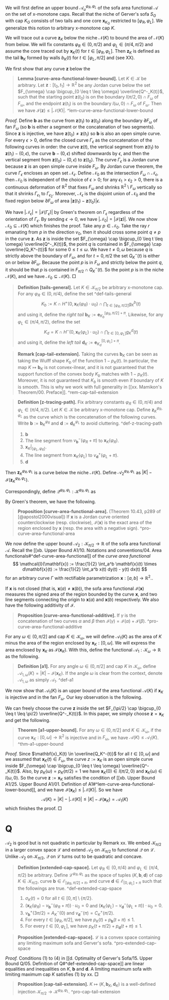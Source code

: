 We will first define an upper bound $\mathcal{A}_u^{\varphi_R, \varphi_L}$ of the sofa area functional $\mathcal{A}$ on the set of x-monotone caps. Recall that the niche of Gerver's sofa $S_G$ with cap $K_G$ consists of two tails and one core $\mathbf{x}_{K_G}$ restricted to $[\varphi_R, \varphi_L]$. We generalize this notion to arbitrary x-monotone cap $K$.

We will trace out a curve $\mathbf{z}_K$ below the niche $\mathcal{N}(K)$ to bound the area of $\mathcal{N}(K)$ from below. We will fix constants $\varphi_R \in (0, \pi/2)$ and $\varphi_L \in (\pi/4, \pi/2)$ and assume the core traced out by $\mathbf{x}_K(t)$ for $t \in [\varphi_R, \varphi_L]$. Then $\mathbf{z}_K$ is defined as the tail $\mathbf{b}_K$ formed by walls $b_K(t)$ for $t \in [\varphi_L, \pi/2]$ and  (see XX).

We first show that any curve $\mathbf{z}$ below the 

> __Lemma [curve-area-functional-lower-bound].__ Let $K \in \mathcal{K}$ be arbitrary. Let $\mathbf{z} : [t_0, t_1] \to \mathbb{R}^2$ be any Jordan curve below the set $F_{\omega} \cap \bigcup_{0 \leq t \leq \omega} \overline{Q^-_K(t)}$, such that the starting point $\mathbf{z}(t_0)$ is on the boundary $l(\pi/2, 0) \cap F_\omega$ of $F_\omega$, and the endpoint $\mathbf{z}(t_1)$ is on the boundary $l(\omega, 0) \cap F_\omega$ of $F_\omega$. Then we have $\mathcal{I}(\mathbf{z}) \leq |\mathcal{N}(K)|$. ^lem-curve-area-functional-lower-bound

_Proof._ Define $\mathbf{b}$ as the curve from $\mathbf{z}(t_1)$ to $\mathbf{z}(t_0)$ along the boundary $\partial F_\omega$ of fan $F_\omega$ (so $\mathbf{b}$ is either a segment or the concatenation of two segments). Since $\mathbf{z}$ is injective, we have $\mathbf{z}(t_0) \neq \mathbf{z}(t_1)$ so $\mathbf{b}$ is also an open simple curve. For every $\epsilon > 0$, define the closed curve $\Gamma_\epsilon$ as the concatenation of the following curves in order: the curve $\mathbf{z}(t)$, the vertical segment from $\mathbf{z}(t_1)$ to $\mathbf{z}(t_1) - (0, \epsilon)$, the curve $\mathbf{b} - (0, \epsilon)$ shifted downwards by $\epsilon$, and then the vertical segment from $\mathbf{z}(t_0) - (0, \epsilon)$ to $\mathbf{z}(t_0)$. The curve $\Gamma_{\epsilon}$ is a Jordan curve because $\mathbf{z}$ is an open simple curve inside $F_\omega$. By Jordan curve theorem, the curve $\Gamma_\epsilon$ encloses an open set $\mathcal{N}_\epsilon$. Define $\mathcal{N}_0$ as the intersection $F_{\omega} \cap \mathcal{N}_{\epsilon}$, then $\mathcal{N}_0$ is independent of the choice of $\epsilon > 0$; for any $\epsilon_1 > \epsilon_2 > 0$, there is a continuous deformation of $\mathbb{R}^2$ that fixes $F_\omega$ and shrinks $\mathbb{R}^2 \setminus F_\omega$ vertically so that it shrinks $\Gamma_{\epsilon_1}$ to $\Gamma_{\epsilon_2}$. Moreover, $\mathcal{N}_{\epsilon}$ is the disjoint union of $\mathcal{N}_0$ and the fixed region below $\partial F_\omega$ of area $\left| \mathbf{z}(t_1) - \mathbf{z}(t_0) \right| \epsilon$.

We have $\left| \mathcal{N}_\epsilon \right| = \left| \mathcal{I}(\Gamma_\epsilon) \right|$ by Green's theorem on $\Gamma_\epsilon$ regardless of the orientation of $\Gamma_\epsilon$. By sending $\epsilon \to 0$, we have $\left| \mathcal{N}_0 \right| = \left| \mathcal{I}(\mathbf{z}) \right|$. We now show $\mathcal{N}_0 \subseteq \mathcal{N}(K)$ which finishes the proof. Take any $p \in \mathcal{N}_0$. Take the ray $r$ emanating from $p$ in the direction $v_0$, then it should cross some point $q \neq p$ in the curve $\mathbf{z}$. As $\mathbf{z}$ is inside the set $F_{\omega} \cap \bigcup_{0 \leq t \leq \omega} \overline{Q^-_K(t)}$, the point $q$ is contained in $F_{\omega} \cap \overline{Q_K^-(t)}$ for some $0 \leq t \leq \omega$. We have $t \neq 0, \omega$ because $q$ is strictly above the boundary of $F_\omega$, and for $t=0, \pi/2$ the set $Q^-_K(t)$ is either on or below $\partial F_\omega$. Because the point $p$ is in $F_{\omega}$ and strictly below the point $q$, it should be that $p$ is contained in $F_{\pi/2} \cap Q_K^-(t)$. So the point $p$ is in the niche $\mathcal{N}(K)$, and we have $\mathcal{N}_0 \subseteq \mathcal{N}(K)$. □

> __Definition [tails-general].__ Let $K \in \mathcal{K}_{\pi/2}$ be arbitrary x-monotone cap. For any $\varphi_R \in (0, \pi/4)$, define the set ^def-tails-general
$$
K_b := K \cap H^+(0, \mathbf{x}_K(\varphi_R) \cdot u_0) \cap \bigcap_{t \in [\varphi_R, \pi/2]} g_K^b(t)
$$
> and using it, define the _right tail_ $\mathbf{b}_K := \mathbf{e}_{K_b}^{[\varphi_R, \pi/2] + \pi}$. Likewise, for any $\varphi_L \in (\pi/4, \pi/2)$, define the set
$$
K_d = K \cap H^-(0, \mathbf{x}_K(\varphi_L) \cdot u_0) \cap \bigcap_{t \in [0, \varphi_L]} g_K^d(t)
$$
> and using it, define the _left tail_ $\mathbf{d}_K := \mathbf{e}_{K_d}^{[0, \varphi_L] + \pi}$.

> __Remark [cap-tail-extension].__ Taking the curves $\mathbf{b}_K$ can be seen as taking the Wulff shape $K_b$ of the function $1 - p_K(t)$. In particular, the map $K \mapsto \mathbf{b}_K$ is not convex-ilnear, and it is not guaranteed that the support function of the convex body $K_b$ matches with $1 - p_K(t)$. Moreover, it is not guaranteed that $K_b$ is smooth even if boundary of $K$ is smooth. This is why we work with full generality in [[xx. Mamikon's Theorem/00. Preface]].  ^rem-cap-tail-extension

> __Definition [z-tracing-path].__ Fix arbitrary constants $\varphi_R \in (0, \pi/4)$ and $\varphi_L \in (\pi/4, \pi/2)$. Let $K \in \mathcal{K}$ be arbitrary x-monotone cap. Define $\mathbf{z}_K^{\varphi_R, \varphi_L}$ as the curve which is the concatenation of the following curves. Write $\mathbf{b} := \mathbf{b}_K^{\varphi_R}$ and $\mathbf{d} := \mathbf{d}_K^{\varphi_L}$ to avoid cluttering. ^def-z-tracing-path
> 
> 1. $\mathbf{b}$
> 2. The line segment from $v_{\mathbf{b}}^-(\varphi_R + \pi)$ to $\mathbf{x}_K(\varphi_R)$.
> 3. $\mathbf{x}_K|_{[\varphi_L, \varphi_R]}$.
> 4. The line segment from $\mathbf{x}_K(\varphi_L)$ to $v_{\mathbf{d}}^+(\varphi_L + \pi)$.
> 5. $\mathbf{d}$

Then $\mathbf{z}_K^{\varphi_R, \varphi_L}$ is a curve below the niche $\mathcal{N}(K)$. Define $\mathcal{A}_2^{\varphi_R, \varphi_L}$ as $|K| - \mathcal{I}(\mathbf{z}_K^{\varphi_R, \varphi_L})$.

Correspondingly, define $\mathcal{Q}^{\varphi_R, \varphi_L} : \mathcal{K}^{\varphi_R, \varphi_L}$ as

By Green's theorem, we have the following.

> __Proposition [curve-area-functional-area].__ (Theorem 10.43, p289 of [@apostol2000visual]) If $\mathbf{x}$ is a Jordan curve oriented counterclockwise (resp. clockwise), $\mathcal{I}(\mathbf{x})$ is the exact area of the region enclosed by $\mathbf{x}$ (resp. the area with a negative sign). ^pro-curve-area-functional-area

We now define the upper bound $\mathcal{A}_2 : \mathcal{K}_{\pi/2} \to \mathbb{R}$ of the sofa area functional $\mathcal{A}$. Recall the [[xb. Upper Bound A1/10. Notations and conventions/04. Area functionals#^def-curve-area-functional]] of the _curve area functional_
$$
\mathcal{I}(\mathbf{x}) := \frac{1}{2} \int_a^b \mathbf{x}(t) \times d\mathbf{x}(t) := \frac{1}{2} \int_a^b x(t) dy(t) - y(t) dx(t)
$$
for an arbitrary curve $\Gamma$ with rectifiable parametrization $\mathbf{x} : [a, b] \to \mathbb{R}^2$..

If $\mathbf{x}$ is not closed (that is, $\mathbf{x}(a) \neq \mathbf{x}(b)$), the sofa area functional $\mathcal{I}(\mathbf{x})$ measures the signed area of the region bounded by the curve $\mathbf{x}$, and two line segments connecting the origin to $\mathbf{x}(a)$ and $\mathbf{x}(b)$ respectively. We also have the following additivity of $\mathcal{I}$.

> __Proposition [curve-area-functional-additive].__ If $\gamma$ is the concatenation of two curves $\alpha$ and $\beta$ then $\mathcal{I}(\gamma) = \mathcal{I}(\alpha) + \mathcal{I}(\beta)$. ^pro-curve-area-functional-additive

For any $\omega \in (0, \pi/2]$ and cap $K \in \mathcal{K}_\omega$, we will define $\mathcal{A}_1(K)$ as the area of $K$ minus the area of the region enclosed by $\mathbf{x}_K : [0, \omega]$. We will express the area enclosed by $\mathbf{x}_K$ as $\mathcal{I}(\mathbf{x}_K)$. With this, define the functional $\mathcal{A}_1 : \mathcal{K}_\omega \to \mathbb{R}$ as the following.

> __Definition [a1].__ For any angle $\omega \in (0, \pi/2]$ and cap $K$ in $\mathcal{K}_\omega$, define $\mathcal{A}_{1, \omega}(K) = |K| - \mathcal{I}(\mathbf{x}_K)$. If the angle $\omega$ is clear from the context, denote $\mathcal{A}_{1, \omega}$ as simply $\mathcal{A}_1$. ^def-a1

We now show that $\mathcal{A}_1(K)$ is an upper bound of the area functional $\mathcal{A}(K)$ if $\mathbf{x}_K$ is injective and in the fan $F_\omega$. Our key observation is the following.

We can freely choose the curve $\mathbf{z}$ inside the set $F_{\pi/2} \cap \bigcup_{0 \leq t \leq \pi/2} \overline{Q^-_K(t)}$. In this paper, we simply choose $\mathbf{z} = \mathbf{x}_K$ and get the following.

> __Theorem [a1-upper-bound].__ For any $\omega \in (0, \pi/2]$ and $K \in \mathcal{K}_{\omega}$, if the curve $\mathbf{x}_K : [0, \omega] \to \mathbb{R}^2$ is injective and in $F_\omega$, we have $\mathcal{A}(K) \leq \mathcal{A}_1(K)$. ^thm-a1-upper-bound

_Proof._ Since $\mathbf{x}_K(t) \in \overline{Q_K^-(t)}$ for all $t \in [0, \omega]$ and we assumed that $\mathbf{x}_K(t) \in F_\omega$, the curve $z := \mathbf{x}_K$ is an open simple curve inside $F_{\omega} \cap \bigcup_{0 \leq t \leq \omega} \overline{Q^-_K(t)}$. Also, by $p_K(\omega) = p_K(\pi/2) = 1$ we have $\mathbf{x}_K(0) \in l(\pi/2, 0)$ and $\mathbf{x}_K(\omega) \in l(\omega, 0)$. So the curve $\mathbf{z} := \mathbf{x}_K$ satisfies the condition of [[xb. Upper Bound A1/25. Upper Bound A1/01. Definition of A1#^lem-curve-area-functional-lower-bound]], and we have $\mathcal{I}(\mathbf{x}_K) \leq |\mathcal{N}(K)|$. So we have 
$$
\mathcal{A}(K) = |K| - |\mathcal{N}(K)| \leq |K| - \mathcal{I}(\mathbf{x}_K) = \mathcal{A}_1(K)
$$
which finishes the proof. □

# Q

$\mathcal{A}_2$ is good but is not quadratic in particular by Remark xx. We embed $\mathcal{K}_{\pi/2}$ in a larger convex space $\mathcal{L}$ and extend $\mathcal{A}_2$ on $\mathcal{K}_{\pi/2}$ to functional $\mathcal{Q}$ on $\mathcal{L}$. Unlike $\mathcal{A}_2$ on $\mathcal{K}_{\pi/2}$, $\mathcal{Q}$ on $\mathcal{L}$ turns out to be quadratic and concave.

> __Definition [extended-cap-space].__ Let $\varphi_R \in (0, \pi/4)$ and $\varphi_L \in (\pi/4, \pi/2)$ be arbitrary. Define $\mathcal{L}^{\varphi_R, \varphi_L}$ as the space of tuples $(K, \mathbf{b}, \mathbf{d})$ of cap $K \in \mathcal{K}_{\pi/2}$, curve $\mathbf{b} \in \mathcal{E}_{[\varphi_R, \pi/2] + \pi}$, and curve $\mathbf{d} \in \mathcal{E}_{[0, \varphi_L] + \pi}$ such that the followings are true. ^def-extended-cap-space
> 
> 1. $\sigma_K(t) = 0$ for all $t \in [0, \pi] \setminus \left\{ \pi/2 \right\}$.
> 2. $(\mathbf{x}_K(\varphi_R) - v_\mathbf{b}^-(\varphi_R + \pi)) \cdot u_0 = 0$ and $(\mathbf{x}_K(\varphi_L) - v_\mathbf{d}^-(\varphi_L + \pi)) \cdot u_0 = 0$.
> 3. $v_{\mathbf{b}}^+(3\pi/2) = A_K^-(0)$ and $v_\mathbf{d}^-(\pi) = C_K^+(\pi/2)$.
> 4. For every $t \in [\varphi_R, \pi/2]$, we have $p_K(t) + p_{\mathbf{b}}(t + \pi) \leq 1$.
> 5. For every $t \in [0, \varphi_L]$, we have $p_K(t + \pi/2) + p_{\mathbf{d}}(t + \pi) \leq 1$.

> __Proposition [extended-cap-space].__ $\mathcal{L}$ is a convex space containing any limiting maximum sofa and Gerver's sofa. ^pro-extended-cap-space

_Proof._ Conditions (1) to (4) in [[d. Optimality of Gerver's Sofa/15. Upper Bound Q/05. Definition of Q#^def-extended-cap-space]] are linear equalities and inequalities on $K$, $\mathbf{b}$ and $\mathbf{d}$. A limiting maximum sofa with limiting maximum cap $K$ satisfies (1) by xx.  □

> __Proposition [cap-tail-extension].__ $K \mapsto (K, \mathbf{b}_K, \mathbf{d}_K)$ is a well-defined injection $\mathcal{K}_{\pi/2} \to \mathcal{K}^{\varphi_R, \varphi_L}$. ^pro-cap-tail-extension
